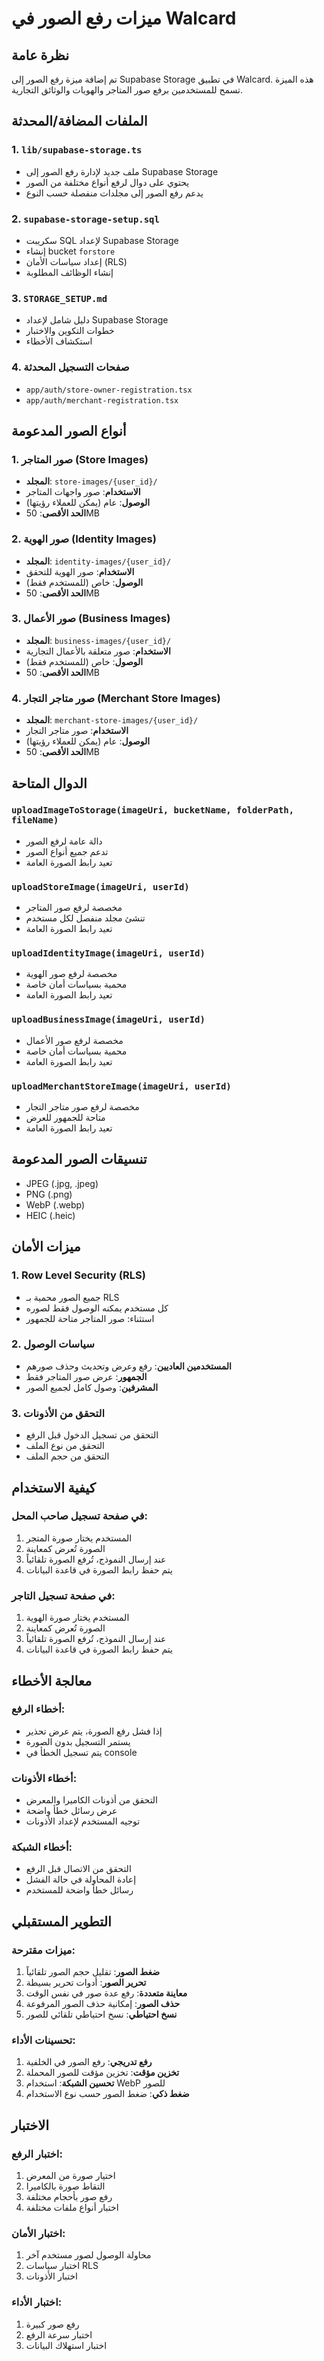 # ميزات رفع الصور في Walcard

## نظرة عامة

تم إضافة ميزة رفع الصور إلى Supabase Storage في تطبيق Walcard. هذه الميزة تسمح للمستخدمين برفع صور المتاجر والهويات والوثائق التجارية.

## الملفات المضافة/المحدثة

### 1. `lib/supabase-storage.ts`
- ملف جديد لإدارة رفع الصور إلى Supabase Storage
- يحتوي على دوال لرفع أنواع مختلفة من الصور
- يدعم رفع الصور إلى مجلدات منفصلة حسب النوع

### 2. `supabase-storage-setup.sql`
- سكريبت SQL لإعداد Supabase Storage
- إنشاء bucket `forstore`
- إعداد سياسات الأمان (RLS)
- إنشاء الوظائف المطلوبة

### 3. `STORAGE_SETUP.md`
- دليل شامل لإعداد Supabase Storage
- خطوات التكوين والاختبار
- استكشاف الأخطاء

### 4. صفحات التسجيل المحدثة
- `app/auth/store-owner-registration.tsx`
- `app/auth/merchant-registration.tsx`

## أنواع الصور المدعومة

### 1. صور المتاجر (Store Images)
- **المجلد**: `store-images/{user_id}/`
- **الاستخدام**: صور واجهات المتاجر
- **الوصول**: عام (يمكن للعملاء رؤيتها)
- **الحد الأقصى**: 50MB

### 2. صور الهوية (Identity Images)
- **المجلد**: `identity-images/{user_id}/`
- **الاستخدام**: صور الهوية للتحقق
- **الوصول**: خاص (للمستخدم فقط)
- **الحد الأقصى**: 50MB

### 3. صور الأعمال (Business Images)
- **المجلد**: `business-images/{user_id}/`
- **الاستخدام**: صور متعلقة بالأعمال التجارية
- **الوصول**: خاص (للمستخدم فقط)
- **الحد الأقصى**: 50MB

### 4. صور متاجر التجار (Merchant Store Images)
- **المجلد**: `merchant-store-images/{user_id}/`
- **الاستخدام**: صور متاجر التجار
- **الوصول**: عام (يمكن للعملاء رؤيتها)
- **الحد الأقصى**: 50MB

## الدوال المتاحة

### `uploadImageToStorage(imageUri, bucketName, folderPath, fileName)`
- دالة عامة لرفع الصور
- تدعم جميع أنواع الصور
- تعيد رابط الصورة العامة

### `uploadStoreImage(imageUri, userId)`
- مخصصة لرفع صور المتاجر
- تنشئ مجلد منفصل لكل مستخدم
- تعيد رابط الصورة العامة

### `uploadIdentityImage(imageUri, userId)`
- مخصصة لرفع صور الهوية
- محمية بسياسات أمان خاصة
- تعيد رابط الصورة العامة

### `uploadBusinessImage(imageUri, userId)`
- مخصصة لرفع صور الأعمال
- محمية بسياسات أمان خاصة
- تعيد رابط الصورة العامة

### `uploadMerchantStoreImage(imageUri, userId)`
- مخصصة لرفع صور متاجر التجار
- متاحة للجمهور للعرض
- تعيد رابط الصورة العامة

## تنسيقات الصور المدعومة

- JPEG (.jpg, .jpeg)
- PNG (.png)
- WebP (.webp)
- HEIC (.heic)

## ميزات الأمان

### 1. Row Level Security (RLS)
- جميع الصور محمية بـ RLS
- كل مستخدم يمكنه الوصول فقط لصوره
- استثناء: صور المتاجر متاحة للجمهور

### 2. سياسات الوصول
- **المستخدمين العاديين**: رفع وعرض وتحديث وحذف صورهم
- **الجمهور**: عرض صور المتاجر فقط
- **المشرفين**: وصول كامل لجميع الصور

### 3. التحقق من الأذونات
- التحقق من تسجيل الدخول قبل الرفع
- التحقق من نوع الملف
- التحقق من حجم الملف

## كيفية الاستخدام

### في صفحة تسجيل صاحب المحل:
1. المستخدم يختار صورة المتجر
2. الصورة تُعرض كمعاينة
3. عند إرسال النموذج، تُرفع الصورة تلقائياً
4. يتم حفظ رابط الصورة في قاعدة البيانات

### في صفحة تسجيل التاجر:
1. المستخدم يختار صورة الهوية
2. الصورة تُعرض كمعاينة
3. عند إرسال النموذج، تُرفع الصورة تلقائياً
4. يتم حفظ رابط الصورة في قاعدة البيانات

## معالجة الأخطاء

### أخطاء الرفع:
- إذا فشل رفع الصورة، يتم عرض تحذير
- يستمر التسجيل بدون الصورة
- يتم تسجيل الخطأ في console

### أخطاء الأذونات:
- التحقق من أذونات الكاميرا والمعرض
- عرض رسائل خطأ واضحة
- توجيه المستخدم لإعداد الأذونات

### أخطاء الشبكة:
- التحقق من الاتصال قبل الرفع
- إعادة المحاولة في حالة الفشل
- رسائل خطأ واضحة للمستخدم

## التطوير المستقبلي

### ميزات مقترحة:
1. **ضغط الصور**: تقليل حجم الصور تلقائياً
2. **تحرير الصور**: أدوات تحرير بسيطة
3. **معاينة متعددة**: رفع عدة صور في نفس الوقت
4. **حذف الصور**: إمكانية حذف الصور المرفوعة
5. **نسخ احتياطي**: نسخ احتياطي تلقائي للصور

### تحسينات الأداء:
1. **رفع تدريجي**: رفع الصور في الخلفية
2. **تخزين مؤقت**: تخزين مؤقت للصور المحملة
3. **تحسين الشبكة**: استخدام WebP للصور
4. **ضغط ذكي**: ضغط الصور حسب نوع الاستخدام

## الاختبار

### اختبار الرفع:
1. اختيار صورة من المعرض
2. التقاط صورة بالكاميرا
3. رفع صور بأحجام مختلفة
4. اختبار أنواع ملفات مختلفة

### اختبار الأمان:
1. محاولة الوصول لصور مستخدم آخر
2. اختبار سياسات RLS
3. اختبار الأذونات

### اختبار الأداء:
1. رفع صور كبيرة
2. اختبار سرعة الرفع
3. اختبار استهلاك البيانات 